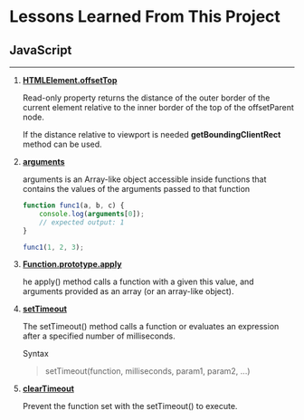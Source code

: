 Lessons Learned From This Project 
==================================

## JavaScript
---

1. [**HTMLElement.offsetTop**](https://developer.mozilla.org/en-US/docs/Web/API/HTMLElement/offsetTop)

    Read-only property returns the distance of the outer border of the current element relative to the inner border of the top of the offsetParent node.

    If the distance relative to viewport is needed **getBoundingClientRect** method can be used.

2. [**arguments**](https://developer.mozilla.org/en-US/docs/Web/JavaScript/Reference/Functions/arguments)

    arguments is an Array-like object accessible inside functions that contains the values of the arguments passed to that function

    ```JavaScript
    function func1(a, b, c) {
        console.log(arguments[0]);
        // expected output: 1
    }

    func1(1, 2, 3);
    ```

3. [**Function.prototype.apply**](https://developer.mozilla.org/en-US/docs/Web/JavaScript/Reference/Global_Objects/Function/apply)

    he apply() method calls a function with a given this value, and arguments provided as an array (or an array-like object).

4. [**setTimeout**](https://www.w3schools.com/jsref/met_win_settimeout.asp)

    The setTimeout() method calls a function or evaluates an expression after a specified number of milliseconds.

    Syntax
    > setTimeout(function, milliseconds, param1, param2, ...)

4. [**clearTimeout**](https://www.w3schools.com/jsref/met_win_cleartimeout.asp)

    Prevent the function set with the setTimeout() to execute.
    
